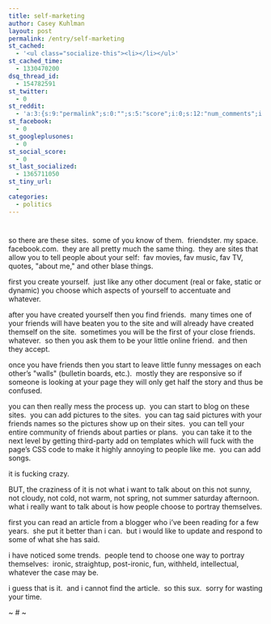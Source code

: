 ```yaml
---
title: self-marketing
author: Casey Kuhlman
layout: post
permalink: /entry/self-marketing
st_cached:
  - '<ul class="socialize-this"><li></li></ul>'
st_cached_time:
  - 1330470200
dsq_thread_id:
  - 154782591
st_twitter:
  - 0
st_reddit:
  - 'a:3:{s:9:"permalink";s:0:"";s:5:"score";i:0;s:12:"num_comments";i:0;}'
st_facebook:
  - 0
st_googleplusones:
  - 0
st_social_score:
  - 0
st_last_socialized:
  - 1365711050
st_tiny_url:
  - 
categories:
  - politics
---
```

# 

so there are these sites.  some of you know of them.  friendster. my space. facebook.com.  they are all pretty much the same thing.  they are sites that allow you to tell people about your self:  fav movies, fav music, fav TV, quotes, "about me," and other blase things.  

first you create yourself.  just like any other document (real or fake, static or dynamic) you choose which aspects of yourself to accentuate and whatever.  

after you have created yourself then you find friends.  many times one of your friends will have beaten you to the site and will already have created themself on the site.  sometimes you will be the first of your close friends.  whatever.  so then you ask them to be your little online friend.  and then they accept.

once you have friends then you start to leave little funny messages on each other’s "walls" (bulletin boards, etc.).  mostly they are responsive so if someone is looking at your page they will only get half the story and thus be confused.

you can then really mess the process up.  you can start to blog on these sites.  you can add pictures to the sites.  you can tag said pictures with your friends names so the pictures show up on their sites.  you can tell your entire community of friends about parties or plans.  you can take it to the next level by getting third-party add on templates which will fuck with the page’s CSS code to make it highly annoying to people like me.  you can add songs.  

it is fucking crazy.

BUT, the craziness of it is not what i want to talk about on this not sunny, not cloudy, not cold, not warm, not spring, not summer saturday afternoon.  what i really want to talk about is how people choose to portray themselves.

first you can read an article from a blogger who i’ve been reading for a few years.  she put it better than i can.  but i would like to update and respond to some of what she has said.

i have noticed some trends.  people tend to choose one way to portray themselves:  ironic, straightup, post-ironic, fun, withheld, intellectual, whatever the case may be.

i guess that is it.  and i cannot find the article.  so this sux.  sorry for wasting your time.

~ # ~